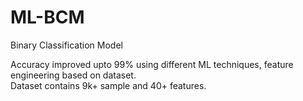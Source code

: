 # ML-BCM
Binary Classification Model

Accuracy improved upto 99% using different ML techniques, feature engineering based on dataset.<br>
Dataset contains 9k+ sample and 40+ features.





